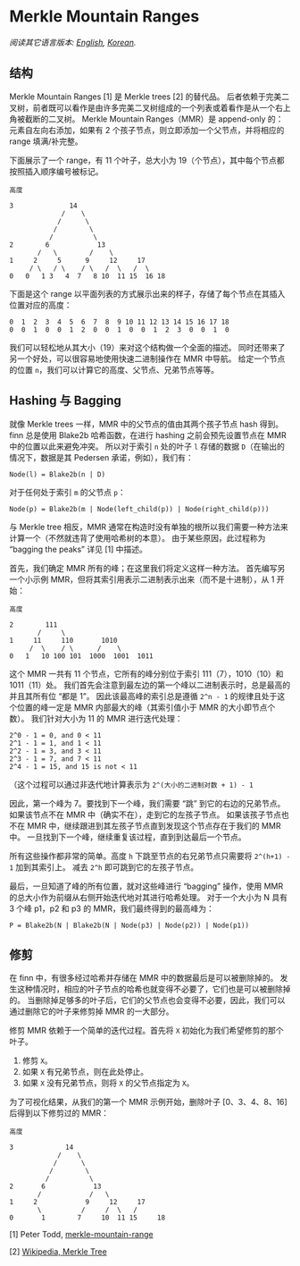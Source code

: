 # Merkle Mountain Ranges

*阅读其它语言版本: [English](../mmr.md), [Korean](mmr_KR.md).*

## 结构

Merkle Mountain Ranges [1] 是 Merkle trees [2] 的替代品。
后者依赖于完美二叉树，前者既可以看作是由许多完美二叉树组成的一个列表或着看作是从一个右上角被截断的二叉树。
Merkle Mountain Ranges（MMR）是 append-only 的：
元素自左向右添加，如果有 2 个孩子节点，则立即添加一个父节点，并将相应的 range 填满/补完整。

下面展示了一个 range，有 11 个叶子，总大小为 19（个节点），其中每个节点都按照插入顺序编号被标记。

```
高度

3              14
             /    \
            /      \
           /        \
          /          \
2        6            13
       /   \        /    \
1     2     5      9     12     17
     / \   / \    / \   /  \   /  \
0   0   1 3   4  7   8 10  11 15  16 18
```

下面是这个 range 以平面列表的方式展示出来的样子，存储了每个节点在其插入位置对应的高度：

```
0  1  2  3  4  5  6  7  8  9 10 11 12 13 14 15 16 17 18
0  0  1  0  0  1  2  0  0  1  0  0  1  2  3  0  0  1  0
```

我们可以轻松地从其大小（19）来对这个结构做一个全面的描述。
同时还带来了另一个好处，可以很容易地使用快速二进制操作在 MMR 中导航。
给定一个节点的位置 `n`，我们可以计算它的高度、父节点、兄弟节点等等。

## Hashing 与 Bagging

就像 Merkle trees 一样，MMR 中的父节点的值由其两个孩子节点 hash 得到。
finn 总是使用 Blake2b 哈希函数，在进行 hashing 之前会预先设置节点在 MMR 中的位置以此来避免冲突。
所以对于索引 `n` 处的叶子 `l` 存储的数据 `D`（在输出的情况下，数据是其 Pedersen 承诺，例如），我们有：

```
Node(l) = Blake2b(n | D)
```

对于任何处于索引 `m` 的父节点 `p`：

```
Node(p) = Blake2b(m | Node(left_child(p)) | Node(right_child(p)))
```

与 Merkle tree 相反，MMR 通常在构造时没有单独的根所以我们需要一种方法来计算一个（不然就违背了使用哈希树的本意）。
由于某些原因，此过程称为 “bagging the peaks” 详见 [1] 中描述。

首先，我们确定 MMR 所有的峰；在这里我们将定义这样一种方法。
首先编写另一个小示例 MMR，但将其索引用表示二进制表示出来（而不是十进制），从 1 开始：

```
高度

2        111
       /     \
1     11     110       1010
     /  \    / \      /    \
0   1   10 100 101  1000  1001  1011
```

这个 MMR 一共有 11 个节点，它所有的峰分别位于索引 111（7），1010（10）和 1011（11）处。
我们首先会注意到最左边的第一个峰以二进制表示时，总是最高的并且其所有位 “都是 1”。
因此该最高峰的索引总是遵循 `2^n - 1` 的规律且处于这个位置的峰一定是 MMR 内部最大的峰（其索引值小于 MMR 的大小即节点个数）。
我们针对大小为 11 的 MMR 进行迭代处理：

```
2^0 - 1 = 0, and 0 < 11
2^1 - 1 = 1, and 1 < 11
2^2 - 1 = 3, and 3 < 11
2^3 - 1 = 7, and 7 < 11
2^4 - 1 = 15, and 15 is not < 11
```

（这个过程可以通过非迭代地计算表示为 `2^(大小的二进制对数 + 1) - 1`

因此，第一个峰为 7。要找到下一个峰，我们需要 “跳” 到它的右边的兄弟节点。
如果该节点不在 MMR 中（确实不在），走到它的左孩子节点。
如果该孩子节点也不在 MMR 中，继续跟进到其左孩子节点直到发现这个节点存在于我们的 MMR 中。
一旦找到下一个峰，继续重复该过程，直到到达最后一个节点。

所有这些操作都非常的简单。高度 `h` 下跳至节点的右兄弟节点只需要将 `2^(h+1) - 1` 加到其索引上。
减去 `2^h` 即可跳到它的左孩子节点。

最后，一旦知道了峰的所有位置，就对这些峰进行 “bagging” 操作，使用 MMR 的总大小作为前缀从右侧开始迭代地对其进行哈希处理。
对于一个大小为 N 具有 3 个峰 p1，p2 和 p3 的 MMR，我们最终得到的最高峰为：

```
P = Blake2b(N | Blake2b(N | Node(p3) | Node(p2)) | Node(p1))
```

## 修剪

在 finn 中，有很多经过哈希并存储在 MMR 中的数据最后是可以被删除掉的。
发生这种情况时，相应的叶子节点的哈希也就变得不必要了，它们也是可以被删除掉的。
当删除掉足够多的叶子后，它们的父节点也会变得不必要，因此，我们可以通过删除它的叶子来修剪掉 MMR 的一大部分。

修剪 MMR 依赖于一个简单的迭代过程。首先将 `X` 初始化为我们希望修剪的那个叶子。

1. 修剪 `X`。
2. 如果 `X` 有兄弟节点，则在此处停止。
3. 如果 `X` 没有兄弟节点，则将 `X` 的父节点指定为 `X`。

为了可视化结果，从我们的第一个 MMR 示例开始，删除叶子 [0、3、4、8、16] 后得到以下修剪过的 MMR：

```
高度

3             14
            /    \
           /      \
          /        \
         /          \
2       6            13
       /            /   \
1     2            9     12     17
       \          /     /  \   /
0       1        7     10  11 15     18
```

[1] Peter Todd, [merkle-mountain-range](https://github.com/opentimestamps/opentimestamps-server/blob/master/doc/merkle-mountain-range.md)

[2] [Wikipedia, Merkle Tree](https://en.wikipedia.org/wiki/Merkle_tree)
